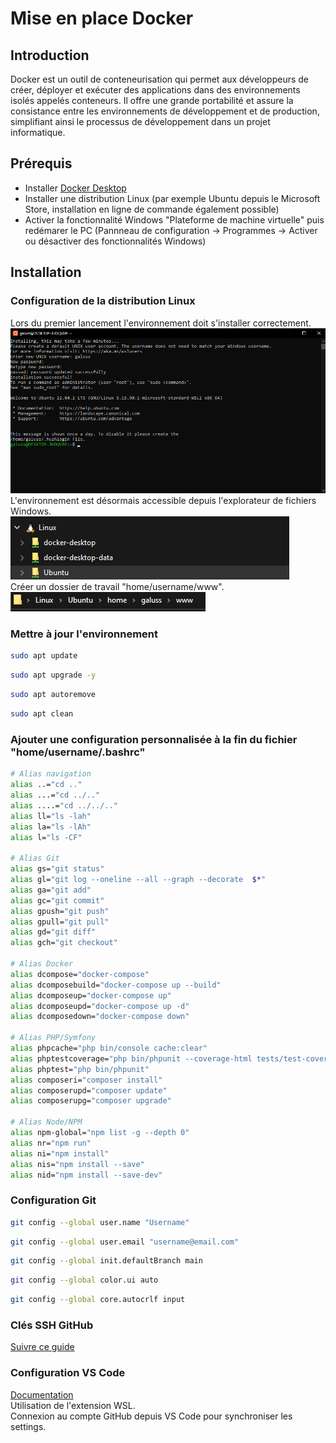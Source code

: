 # Mise en place Docker

## Introduction
Docker est un outil de conteneurisation qui permet aux développeurs de créer, déployer et exécuter des applications dans des environnements isolés appelés conteneurs. Il offre une grande portabilité et assure la consistance entre les environnements de développement et de production, simplifiant ainsi le processus de développement dans un projet informatique.

## Prérequis
- Installer [Docker Desktop](https://www.docker.com/products/docker-desktop/)
- Installer une distribution Linux (par exemple Ubuntu depuis le Microsoft Store, installation en ligne de commande également possible)
- Activer la fonctionnalité Windows "Plateforme de machine virtuelle" puis redémarer le PC (Pannneau de configuration -> Programmes -> Activer ou désactiver des fonctionnalités Windows)

## Installation

### Configuration de la distribution Linux
Lors du premier lancement l'environnement doit s'installer correctement.
![](img/Screenshot_1.png)
L'environnement est désormais accessible depuis l'explorateur de fichiers Windows.
![](img/Screenshot_2.png)\
Créer un dossier de travail "home/username/www".\
![](img/Screenshot_3.png)

### Mettre à jour l'environnement 
```bash
sudo apt update
```
```bash
sudo apt upgrade -y
```
```bash
sudo apt autoremove
```
```bash
sudo apt clean
```

### Ajouter une configuration personnalisée à la fin du fichier "home/username/.bashrc"
```bash
# Alias navigation
alias ..="cd .."
alias ...="cd ../.."
alias ....="cd ../../.."
alias ll="ls -lah"
alias la="ls -lAh"
alias l="ls -CF"

# Alias Git
alias gs="git status"
alias gl="git log --oneline --all --graph --decorate  $*"
alias ga="git add"
alias gc="git commit"
alias gpush="git push"
alias gpull="git pull"
alias gd="git diff"
alias gch="git checkout"

# Alias Docker
alias dcompose="docker-compose"
alias dcomposebuild="docker-compose up --build"
alias dcomposeup="docker-compose up"
alias dcomposeupd="docker-compose up -d"
alias dcomposedown="docker-compose down"

# Alias PHP/Symfony
alias phpcache="php bin/console cache:clear"
alias phptestcoverage="php bin/phpunit --coverage-html tests/test-coverage"
alias phptest="php bin/phpunit"
alias composeri="composer install"
alias composerupd="composer update"
alias composerupg="composer upgrade"

# Alias Node/NPM
alias npm-global="npm list -g --depth 0"
alias nr="npm run"
alias ni="npm install"
alias nis="npm install --save"
alias nid="npm install --save-dev"
```

### Configuration Git
```bash
git config --global user.name "Username"
```
```bash
git config --global user.email "username@email.com"
```
```bash
git config --global init.defaultBranch main
```
```bash
git config --global color.ui auto
```
```bash
git config --global core.autocrlf input
```

### Clés SSH GitHub
[Suivre ce guide](https://kinsta.com/blog/generate-ssh-key/)

### Configuration VS Code
[Documentation](https://code.visualstudio.com/docs/remote/wsl-tutorial)\
Utilisation de l'extension WSL.\
Connexion au compte GitHub depuis VS Code pour synchroniser les settings.

